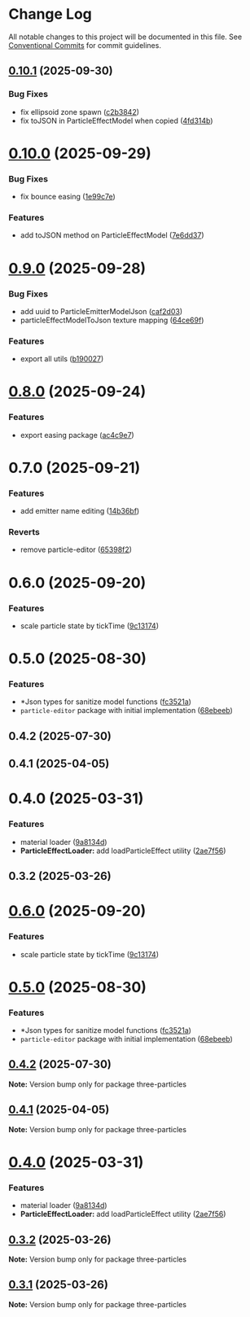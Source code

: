 # Change Log

All notable changes to this project will be documented in this file.
See [Conventional Commits](https://conventionalcommits.org) for commit guidelines.

## [0.10.1](https://github.com/polyforest/three-particles/compare/three-particles@0.10.0...three-particles@0.10.1) (2025-09-30)

### Bug Fixes

- fix ellipsoid zone spawn ([c2b3842](https://github.com/polyforest/three-particles/commit/c2b384260ebef75902e26ddd3bb7d1ef87889873))
- fix toJSON in ParticleEffectModel when copied ([4fd314b](https://github.com/polyforest/three-particles/commit/4fd314bd6b5f522f9896179c63b970408248c756))

# [0.10.0](https://github.com/polyforest/three-particles/compare/three-particles@0.9.0...three-particles@0.10.0) (2025-09-29)

### Bug Fixes

- fix bounce easing ([1e99c7e](https://github.com/polyforest/three-particles/commit/1e99c7e42ff23c3e45fdad33481a11f0e8e8f4a9))

### Features

- add toJSON method on ParticleEffectModel ([7e6dd37](https://github.com/polyforest/three-particles/commit/7e6dd37bb7766d801b0a15114caa114c2d98c18d))

# [0.9.0](https://github.com/polyforest/three-particles/compare/three-particles@0.8.0...three-particles@0.9.0) (2025-09-28)

### Bug Fixes

- add uuid to ParticleEmitterModelJson ([caf2d03](https://github.com/polyforest/three-particles/commit/caf2d03e0298d8c03e10489c45c8f481dfe277d5))
- particleEffectModelToJson texture mapping ([64ce69f](https://github.com/polyforest/three-particles/commit/64ce69ff36389d3daf81ae6436756e387986e030))

### Features

- export all utils ([b190027](https://github.com/polyforest/three-particles/commit/b190027448cc5064b6f61729f133cd7eedfe7be1))

# [0.8.0](https://github.com/polyforest/three-particles/compare/three-particles@0.7.0...three-particles@0.8.0) (2025-09-24)

### Features

- export easing package ([ac4c9e7](https://github.com/polyforest/three-particles/commit/ac4c9e785891137529bf22dbcd1375830eae1d05))

# 0.7.0 (2025-09-21)

### Features

- add emitter name editing ([14b36bf](https://github.com/polyforest/three-particles/commit/14b36bf04fb75a51805e13571f7fa3342ba0dbc3))

### Reverts

- remove particle-editor ([65398f2](https://github.com/polyforest/three-particles/commit/65398f29466014aaf1fa02b2e85135a0c4525502))

# 0.6.0 (2025-09-20)

### Features

- scale particle state by tickTime ([9c13174](https://github.com/polyforest/three-particles/commit/9c131744321d498d6412c6e61e3fe21b23ca1b07))

# 0.5.0 (2025-08-30)

### Features

- \*Json types for sanitize model functions ([fc3521a](https://github.com/polyforest/three-particles/commit/fc3521aeb4d4da1da221870629764379ab83d4e2))
- `particle-editor` package with initial implementation ([68ebeeb](https://github.com/polyforest/three-particles/commit/68ebeeb6861644a3f207efecdaf6874a49c1ceab))

## 0.4.2 (2025-07-30)

## 0.4.1 (2025-04-05)

# 0.4.0 (2025-03-31)

### Features

- material loader ([9a8134d](https://github.com/polyforest/three-particles/commit/9a8134db43421c9ea6cc40d05ef33bbe875db5ce))
- **ParticleEffectLoader:** add loadParticleEffect utility ([2ae7f56](https://github.com/polyforest/three-particles/commit/2ae7f56dac326575cdfd765c144043c9b2698a52))

## 0.3.2 (2025-03-26)

# [0.6.0](https://github.com/polyforest/three-particles/compare/v0.5.0...v0.6.0) (2025-09-20)

### Features

- scale particle state by tickTime ([9c13174](https://github.com/polyforest/three-particles/commit/9c131744321d498d6412c6e61e3fe21b23ca1b07))

# [0.5.0](https://github.com/polyforest/three-particles/compare/v0.4.2...v0.5.0) (2025-08-30)

### Features

- \*Json types for sanitize model functions ([fc3521a](https://github.com/polyforest/three-particles/commit/fc3521aeb4d4da1da221870629764379ab83d4e2))
- `particle-editor` package with initial implementation ([68ebeeb](https://github.com/polyforest/three-particles/commit/68ebeeb6861644a3f207efecdaf6874a49c1ceab))

## [0.4.2](https://github.com/polyforest/three-particles/compare/v0.4.1...v0.4.2) (2025-07-30)

**Note:** Version bump only for package three-particles

## [0.4.1](https://github.com/polyforest/three-particles/compare/v0.4.0...v0.4.1) (2025-04-05)

**Note:** Version bump only for package three-particles

# [0.4.0](https://github.com/polyforest/three-particles/compare/v0.3.2...v0.4.0) (2025-03-31)

### Features

- material loader ([9a8134d](https://github.com/polyforest/three-particles/commit/9a8134db43421c9ea6cc40d05ef33bbe875db5ce))
- **ParticleEffectLoader:** add loadParticleEffect utility ([2ae7f56](https://github.com/polyforest/three-particles/commit/2ae7f56dac326575cdfd765c144043c9b2698a52))

## [0.3.2](https://github.com/polyforest/three-particles/compare/v0.1.13...v0.3.2) (2025-03-26)

**Note:** Version bump only for package three-particles

## [0.3.1](https://github.com/polyforest/three-particles/compare/v0.1.13...v0.3.1) (2025-03-26)

**Note:** Version bump only for package three-particles
